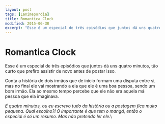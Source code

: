```yaml
---
layout: post
tags: [1animepordia]
title: Romantica Clock
modified: 2015-06-30
excerpt: "Esse é um especial de três episódios que juntos dá uns quatro minutos, tão curto que prefiro assistir de novo antes de postar isso."
---
```


Romantica Clock
===============

Esse é um especial de três episódios que juntos dá uns quatro minutos,
tão curto que prefiro assistir de novo antes de postar isso.

Conta a história de dois irmãos que de início formam uma disputa entre
si, mas no final ele vai mostrando a ela que ele é uma boa pessoa, sendo
um bom irmão. Ela ao mesmo tempo percebe que ele não era aquela má
pessoa que ela imaginava.

*É quatro minutos, ou eu escrevo tudo da história ou a postagem fica
muito pequena. Qual escolho?! O importante é que tem o mangá, então o
especial é só um resumo. Mas não pretendo ler ele.*\



